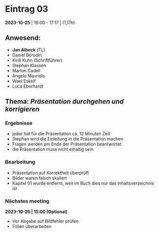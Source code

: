 # **Eintrag 03**
**2023-10-25** | 16:00 - 17:17 | (1,17h)

## **Anwesend**:

 * **Jan Albeck** (TL)
 * Daniel Borodin
 * Kirill Kuhn (Schriftführer)
 * Stephan Klassen
 * Marlon Cadell
 * Angelo Mavridis
 * Wael Eskeif
 * Luca Eberhardt

## **Thema**: *Präsentation durchgehen und korrigieren*

### Ergebnisse

* jeder hat für die Präsentation ca. 12 Minuten Zeit
* Stephan wird die Einleitung in die Präsentation machen
* Fragen werden am Ende der Präsentation beantwortet
* die Präsentation muss nicht eihaltig sein

### Bearbeitung

* Präsentation auf Korrektheit überprüft
* Bilder waren falsch skaliert
* Kapitel 01 wurde entfernt, weil im Buch dies nur das Inhaltsverzeichnis ist

### Nächstes meeting

**2023-10-26 | 15:00 (Optional)**
- Vor Abgabe auf Bildfehler prüfen
- Folien überarbeiten
